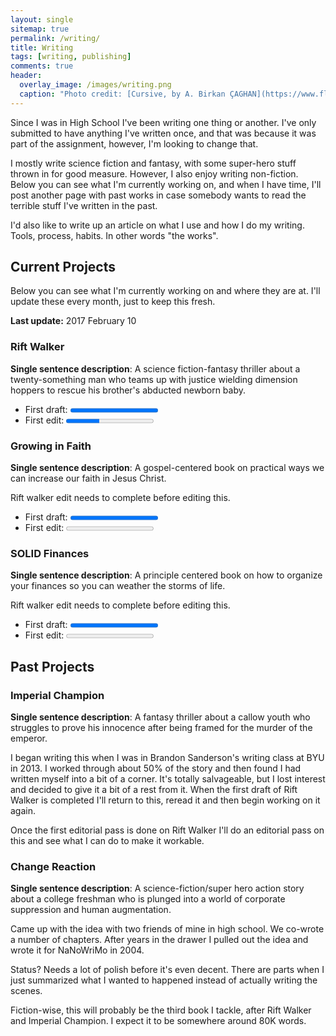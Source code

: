 ```yaml
---
layout: single
sitemap: true
permalink: /writing/
title: Writing
tags: [writing, publishing]
comments: true
header:
  overlay_image: /images/writing.png
  caption: "Photo credit: [Cursive, by A. Birkan ÇAGHAN](https://www.flickr.com/photos/birkancaghan/24574037480)"
---
```

Since I was in High School I've been writing one thing or another. I've only submitted to have anything I've written once, and that was because it was part of the assignment, however, I'm looking to change that.

I mostly write science fiction and fantasy, with some super-hero stuff thrown in for good measure. However, I also enjoy writing non-fiction. Below you can see what I'm currently working on, and when I have time, I'll post another page with past works in case somebody wants to read the terrible stuff I've written in the past.

I'd also like to write up an article on what I use and how I do my writing. Tools, process, habits. In other words "the works".

## Current Projects

Below you can see what I'm currently working on and where they are at. I'll update these every month, just to keep this fresh.

**Last update:** 2017 February 10

### Rift Walker

**Single sentence description**: A science fiction-fantasy thriller about a twenty-something man who teams up with justice wielding dimension hoppers to rescue his brother's abducted newborn baby.

- First draft: <progress value="95500" max="95500"></progress>
- First edit: <progress value="25" max="66"></progress>

### Growing in Faith

**Single sentence description**: A gospel-centered book on practical ways we can increase our faith in Jesus Christ.

Rift walker edit needs to complete before editing this.

- First draft: <progress value="30000" max="30000"></progress>
- First edit: <progress value="0" max="66"></progress>


<script async id='_ck_69719' src='https://forms.convertkit.com/69719?v=5'></script>

### SOLID Finances

**Single sentence description**: A principle centered book on how to organize your finances so you can weather the storms of life.

Rift walker edit needs to complete before editing this.

- First draft: <progress value="100" max="100"></progress>
- First edit: <progress value="0" max="66"></progress>

## Past Projects

### Imperial Champion

**Single sentence description**: A fantasy thriller about a callow youth who struggles to prove his innocence after being framed for the murder of the emperor.

I began writing this when I was in Brandon Sanderson's writing class at BYU in 2013. I worked through about 50% of the story and then found I had written myself into a bit of a corner. It's totally salvageable, but I lost interest and decided to give it a bit of a rest from it. When the first draft of Rift Walker is completed I'll return to this, reread it and then begin working on it again.

Once the first editorial pass is done on Rift Walker I'll do an editorial pass on this and see what I can do to make it workable.

### Change Reaction

**Single sentence description**: A science-fiction/super hero action story about a college freshman who is plunged into a world of corporate suppression and human augmentation.

Came up with the idea with two friends of mine in high school. We co-wrote a number of chapters. After years in the drawer I pulled out the idea and wrote it for NaNoWriMo in 2004.

Status? Needs a lot of polish before it's even decent. There are parts when I just summarized what I wanted to happened instead of actually writing the scenes.

Fiction-wise, this will probably be the third book I tackle, after Rift Walker and Imperial Champion. I expect it to be somewhere around 80K words.
